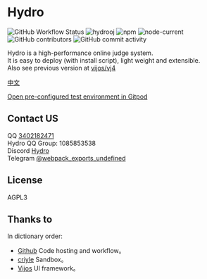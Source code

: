 # Hydro

![GitHub Workflow Status](https://img.shields.io/github/workflow/status/hydro-dev/hydro/CI)
![hydrooj](https://img.shields.io/npm/dm/hydrooj)
![npm](https://img.shields.io/npm/v/hydrooj?label=hydrooj)
![node-current](https://img.shields.io/node/v/hydrooj)
![GitHub contributors](https://img.shields.io/github/contributors/hydro-dev/Hydro)
![GitHub commit activity](https://img.shields.io/github/commit-activity/y/hydro-dev/Hydro)

Hydro is a high-performance online judge system.  
It is easy to deploy (with install script), light weight and extensible.  
Also see previous version at [vijos/vj4](https://github.com/vijos/vj4)

[中文](https://hydro.js.org/)  

[Open pre-configured test environment in Gitpod](https://gitpod.io/#https://github.com/hydro-dev/Hydro)  

## Contact US

QQ [3402182471](https://wpa.qq.com/msgrd?v=3&uin=3402182471&site=qq&menu=yes)  
Hydro QQ Group: 1085853538  
Discord [Hydro](https://discord.gg/c633mBUJwS)  
Telegram [@webpack_exports_undefined](https://t.me/webpack_exports_undefined)  

## License

AGPL3

## Thanks to

In dictionary order:

- [Github](https://github.com/) Code hosting and workflow。  
- [criyle](https://github.com/criyle) Sandbox。  
- [Vijos](https://github.com/vijos/vj4) UI framework。  
